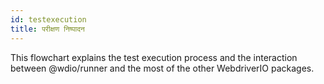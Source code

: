 ```yaml
---
id: testexecution
title: परीक्षण निष्पादन
---
```


This flowchart explains the test execution process and the interaction between @wdio/runner and the most of the other WebdriverIO packages.

<CreateFlowcharts id='testexecution' />
